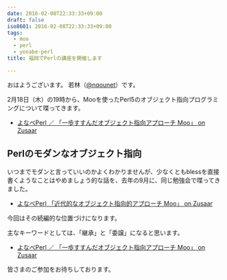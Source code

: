 ```yaml
---
date: 2016-02-08T22:33:33+09:00
draft: false
iso8601: 2016-02-08T22:33:33+09:00
tags:
  - moo
  - perl
  - yonabe-perl
title: 福岡でPerlの講座を開催します

---
```


おはようございます。
若林（[@nqounet](https://twitter.com/nqounet)）です。

2月18日（木）の19時から、Mooを使ったPerl5のオブジェクト指向プログラミングについて喋ってきます。

* [よなべPerl ／ 「一歩すすんだオブジェクト指向アプローチ Moo」 on Zusaar](http://www.zusaar.com/event/14317009)

## Perlのモダンなオブジェクト指向

いつまでモダンと言っていいのかよくわかりませんが、少なくともblessを直接書くようなことはやめましょう的な話を、去年の9月に、同じ勉強会で喋ってきました。

* [よなべPerl 「近代的なオブジェクト指向的アプローチ Moo」 on Zusaar](http://www.zusaar.com/event/15247007)

今回はその続編的な位置づけになります。

主なキーワードとしては、「継承」と「委譲」になると思います。

* [よなべPerl ／ 「一歩すすんだオブジェクト指向アプローチ Moo」 on Zusaar](http://www.zusaar.com/event/14317009)

皆さまのご参加をお待ちしております。
